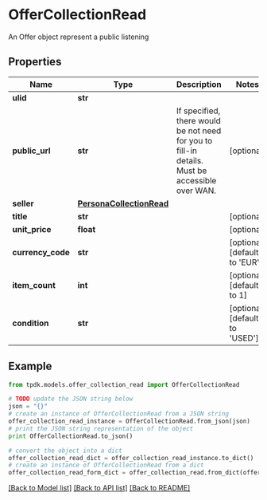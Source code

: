 # OfferCollectionRead

An Offer object represent a public listening

## Properties
Name | Type | Description | Notes
------------ | ------------- | ------------- | -------------
**ulid** | **str** |  | 
**public_url** | **str** | If specified, there would be not need for you to fill-in details. Must be accessible over WAN. | [optional] 
**seller** | [**PersonaCollectionRead**](PersonaCollectionRead.md) |  | 
**title** | **str** |  | [optional] 
**unit_price** | **float** |  | [optional] 
**currency_code** | **str** |  | [optional] [default to 'EUR']
**item_count** | **int** |  | [optional] [default to 1]
**condition** | **str** |  | [optional] [default to 'USED']

## Example

```python
from tpdk.models.offer_collection_read import OfferCollectionRead

# TODO update the JSON string below
json = "{}"
# create an instance of OfferCollectionRead from a JSON string
offer_collection_read_instance = OfferCollectionRead.from_json(json)
# print the JSON string representation of the object
print OfferCollectionRead.to_json()

# convert the object into a dict
offer_collection_read_dict = offer_collection_read_instance.to_dict()
# create an instance of OfferCollectionRead from a dict
offer_collection_read_form_dict = offer_collection_read.from_dict(offer_collection_read_dict)
```
[[Back to Model list]](../README.md#documentation-for-models) [[Back to API list]](../README.md#documentation-for-api-endpoints) [[Back to README]](../README.md)


